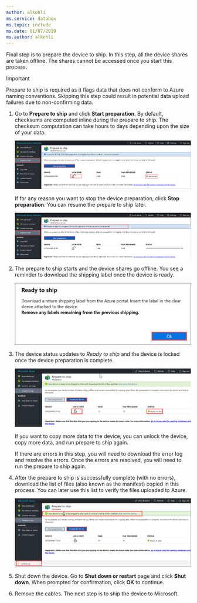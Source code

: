 ```yaml
---
author: alkohli
ms.service: databox  
ms.topic: include
ms.date: 01/07/2019
ms.author: alkohli
---
```


Final step is to prepare the device to ship. In this step, all the device shares are taken offline. The shares cannot be accessed once you start this process.

> [!IMPORTANT]
> Prepare to ship is required as it flags data that does not conform to Azure naming conventions. Skipping this step could result in potential data upload failures due to non-confirming data.

1. Go to **Prepare to ship** and click **Start preparation**. By default, checksums are computed inline during the prepare to ship. The checksum computation can take hours to days depending upon the size of your data. 
   
    ![Prepare to ship 1](media/data-box-prepare-to-ship/prepare-to-ship1.png)

    If for any reason you want to stop the device preparation, click **Stop preparation**. You can resume the prepare to ship later.
        
    ![Prepare to ship 2](media/data-box-prepare-to-ship/prepare-to-ship2.png)
    
2. The prepare to ship starts and the device shares go offline. You see a reminder to download the shipping label once the device is ready.

    ![Download shipping label reminder](media/data-box-prepare-to-ship/download-shipping-label-reminder.png)

3. The device status updates to *Ready to ship* and the device is locked once the device preparation is complete.
        
    ![Prepare to ship 1](media/data-box-prepare-to-ship/prepare-to-ship3.png)

    If you want to copy more data to the device, you can unlock the device, copy more data, and run prepare to ship again. 

    If there are errors in this step, you will need to download the error log and resolve the errors. Once the errors are resolved, you will need to run the prepare to ship again.

4. After the prepare to ship is successfully complete (with no errors), download the list of files (also known as the manifest) copied in this process. You can later use this list to verify the files uploaded to Azure.
        
    ![Prepare to ship 1](media/data-box-prepare-to-ship/prepare-to-ship4.png)

5. Shut down the device. Go to **Shut down or restart** page and click **Shut down**. When prompted for confirmation, click **OK** to continue.

6. Remove the cables. The next step is to ship the device to Microsoft.
